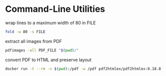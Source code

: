 <!-- toc -->
# Command-Line Utilities

wrap lines to a maximum width of 80 in FILE

```sh
fold -w 80 -s FILE
```

extract all images from PDF

```sh
pdfimages -all PDF_FILE "$(pwd)/"
```

convert PDF to HTML and preserve layout

```sh
docker run -t --rm -v $(pwd):/pdf -w /pdf pdf2htmlex/pdf2htmlex:0.18.8.rc2-master-20200820-alpine-3.12.0-x86_64 PDF_FILE
```
